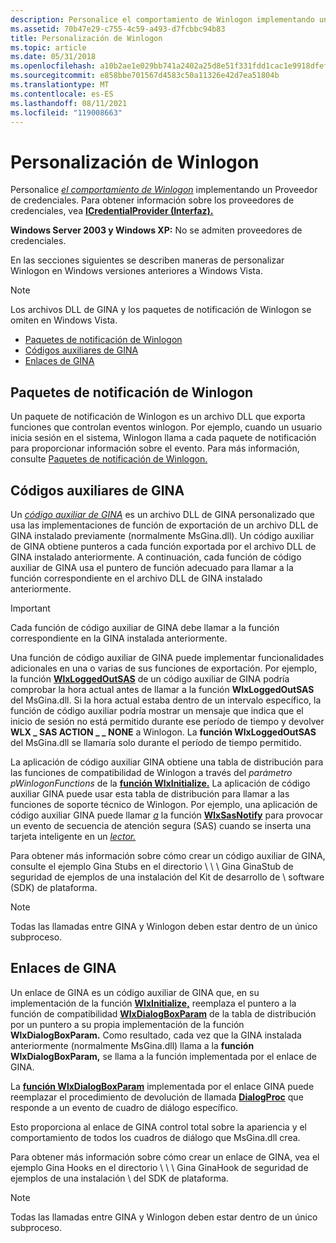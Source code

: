 ```yaml
---
description: Personalice el comportamiento de Winlogon implementando un Proveedor de credenciales.
ms.assetid: 70b47e29-c755-4c59-a493-d7fcbbc94b83
title: Personalización de Winlogon
ms.topic: article
ms.date: 05/31/2018
ms.openlocfilehash: a10b2ae1e029bb741a2402a25d8e51f331fdd1cac1e9918dfef3b35b36c8e6d4
ms.sourcegitcommit: e858bbe701567d4583c50a11326e42d7ea51804b
ms.translationtype: MT
ms.contentlocale: es-ES
ms.lasthandoff: 08/11/2021
ms.locfileid: "119008663"
---
```

# <a name="customizing-winlogon"></a>Personalización de Winlogon

Personalice [*el comportamiento de Winlogon*](/windows/desktop/SecGloss/w-gly) implementando un Proveedor de credenciales. Para obtener información sobre los proveedores de credenciales, vea [**ICredentialProvider (Interfaz).**](/windows/win32/api/credentialprovider/nn-credentialprovider-icredentialprovider)

**Windows Server 2003 y Windows XP:** No se admiten proveedores de credenciales.

En las secciones siguientes se describen maneras de personalizar Winlogon en Windows versiones anteriores a Windows Vista.

> [!Note]  
> Los archivos DLL de GINA y los paquetes de notificación de Winlogon se omiten en Windows Vista.

 

-   [Paquetes de notificación de Winlogon](#winlogon-notification-packages)
-   [Códigos auxiliares de GINA](#gina-stubs)
-   [Enlaces de GINA](#gina-hooks)

## <a name="winlogon-notification-packages"></a>Paquetes de notificación de Winlogon

Un paquete de notificación de Winlogon es un archivo DLL que exporta funciones que controlan eventos winlogon. Por ejemplo, cuando un usuario inicia sesión en el sistema, Winlogon llama a cada paquete de notificación para proporcionar información sobre el evento. Para más información, consulte [Paquetes de notificación de Winlogon.](winlogon-notification-packages.md)

## <a name="gina-stubs"></a>Códigos auxiliares de GINA

Un [*código auxiliar de GINA*](/windows/desktop/SecGloss/g-gly) es un archivo DLL de GINA personalizado que usa las implementaciones de función de exportación de un archivo DLL de GINA instalado previamente (normalmente MsGina.dll). Un código auxiliar de GINA obtiene punteros a cada función exportada por el archivo DLL de GINA instalado anteriormente. A continuación, cada función de código auxiliar de GINA usa el puntero de función adecuado para llamar a la función correspondiente en el archivo DLL de GINA instalado anteriormente.

> [!IMPORTANT]
> Cada función de código auxiliar de GINA debe llamar a la función correspondiente en la GINA instalada anteriormente.

 

Una función de código auxiliar de GINA puede implementar funcionalidades adicionales en una o varias de sus funciones de exportación. Por ejemplo, la función [**WlxLoggedOutSAS**](/windows/desktop/api/Winwlx/nf-winwlx-wlxloggedoutsas) de un código auxiliar de GINA podría comprobar la hora actual antes de llamar a la función **WlxLoggedOutSAS** del MsGina.dll. Si la hora actual estaba dentro de un intervalo específico, la función de código auxiliar podría mostrar un mensaje que indica que el inicio de sesión no está permitido durante ese período de tiempo y devolver **WLX \_ SAS ACTION \_ \_ NONE** a Winlogon. La **función WlxLoggedOutSAS** del MsGina.dll se llamaría solo durante el período de tiempo permitido.

La aplicación de código auxiliar GINA obtiene una tabla de distribución para las funciones de compatibilidad de Winlogon a través del *parámetro pWinlogonFunctions* de la [**función WlxInitialize.**](/windows/desktop/api/Winwlx/nf-winwlx-wlxinitialize) La aplicación de código auxiliar GINA puede usar esta tabla de distribución para llamar a las funciones de soporte técnico de Winlogon. Por ejemplo, una aplicación de código auxiliar GINA puede llamar [*a*](/windows/desktop/SecGloss/s-gly) la función [**WlxSasNotify**](/windows/win32/api/winwlx/nc-winwlx-pwlx_sas_notify) para provocar un evento de secuencia de atención segura (SAS) cuando se inserta una tarjeta inteligente en un [*lector.*](/windows/desktop/SecGloss/r-gly) [](/windows/desktop/SecGloss/s-gly)

Para obtener más información sobre cómo crear un código auxiliar de GINA, consulte el ejemplo Gina Stubs en el directorio \\ \\ \\ Gina GinaStub de seguridad de ejemplos de una instalación del Kit de desarrollo de \\ software (SDK) de plataforma.

> [!Note]  
> Todas las llamadas entre GINA y Winlogon deben estar dentro de un único subproceso.

 

## <a name="gina-hooks"></a>Enlaces de GINA

Un enlace de GINA es un código auxiliar de GINA que, en su implementación de la función [**WlxInitialize,**](/windows/desktop/api/Winwlx/nf-winwlx-wlxinitialize) reemplaza el puntero a la función de compatibilidad [**WlxDialogBoxParam**](/windows/win32/api/winwlx/nc-winwlx-pwlx_dialog_box_param) de la tabla de distribución por un puntero a su propia implementación de la función **WlxDialogBoxParam.** Como resultado, cada vez que la GINA instalada anteriormente (normalmente MsGina.dll) llama a la **función WlxDialogBoxParam,** se llama a la función implementada por el enlace de GINA.

La [**función WlxDialogBoxParam**](/windows/win32/api/winwlx/nc-winwlx-pwlx_dialog_box_param) implementada por el enlace GINA puede reemplazar el procedimiento de devolución de llamada [**DialogProc**](/windows/win32/api/winuser/nc-winuser-dlgproc) que responde a un evento de cuadro de diálogo específico.

Esto proporciona al enlace de GINA control total sobre la apariencia y el comportamiento de todos los cuadros de diálogo que MsGina.dll crea.

Para obtener más información sobre cómo crear un enlace de GINA, vea el ejemplo Gina Hooks en el directorio \\ \\ \\ Gina GinaHook de seguridad de ejemplos de una instalación \\ del SDK de plataforma.

> [!Note]  
> Todas las llamadas entre GINA y Winlogon deben estar dentro de un único subproceso.

 

 

 
